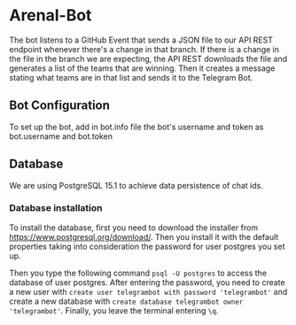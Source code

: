 # Arenal-Bot

The bot listens to a GitHub Event that sends a JSON file to our API REST endpoint whenever there's a change in that branch. If there is a change in the file in the branch we are expecting, the API REST downloads the file and generates a list of the teams that are winning. Then it creates a message stating what teams are in that list and sends it to the Telegram Bot. 

## Bot Configuration

To set up the bot, add in bot.info file the bot's username and token as bot.username and bot.token

## Database



We are using PostgreSQL 15.1 to achieve data persistence of chat ids.



### Database installation



To install the database, first you need to download the installer from https://www.postgresql.org/download/. Then you install it with the default properties taking into consideration the password for user postgres you set up.



Then you type the following command ```psql -U postgres``` to access the database of user postgres. After entering the password, you need to create a new user with ```create user telegrambot with password 'telegrambot'``` and create a new database with ```create database telegrambot owner 'telegrambot'```. Finally, you leave the terminal entering ```\q```.
